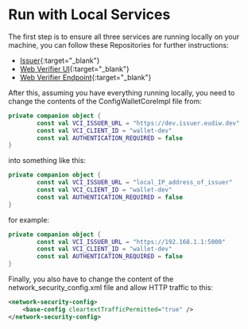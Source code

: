 # Run with Local Services
The first step is to ensure all three services are running locally on your machine,
you can follow these Repositories for further instructions:

* [Issuer](https://github.com/eu-digital-identity-wallet/eudi-srv-web-issuing-eudiw-py){:target="_blank"}
* [Web Verifier UI](https://github.com/eu-digital-identity-wallet/eudi-web-verifier){:target="_blank"}
* [Web Verifier Endpoint](https://github.com/eu-digital-identity-wallet/eudi-srv-web-verifier-endpoint-23220-4-kt){:target="_blank"}


After this, assuming you have everything running locally, you need to change the contents of the ConfigWalletCoreImpl file from:
```Kotlin
private companion object {
        const val VCI_ISSUER_URL = "https://dev.issuer.eudiw.dev"
        const val VCI_CLIENT_ID = "wallet-dev"
        const val AUTHENTICATION_REQUIRED = false
}
```
into something like this:
```Kotlin
private companion object {
        const val VCI_ISSUER_URL = "local_IP_address_of_issuer"
        const val VCI_CLIENT_ID = "wallet-dev"
        const val AUTHENTICATION_REQUIRED = false
}
```

for example:
```Kotlin
private companion object {
        const val VCI_ISSUER_URL = "https://192.168.1.1:5000"
        const val VCI_CLIENT_ID = "wallet-dev"
        const val AUTHENTICATION_REQUIRED = false
}
```

Finally, you also have to change the content of the network_security_config.xml file and allow HTTP traffic to this:
```Xml
<network-security-config>
    <base-config cleartextTrafficPermitted="true" />
</network-security-config>
```
